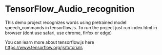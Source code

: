 # TensorFlow_Audio_recognition

This demo project recognizes words using pretrained model speech_commands in tensorflow.js.
To run the project just run index.html in browser (dont use safari, use chrome, firfox or edge)

You can learn more about tensorflow.js here https://www.tensorflow.org/js/tutorials
